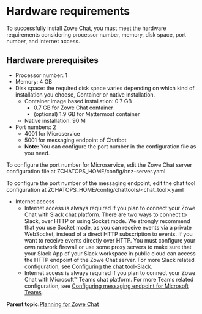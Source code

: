 # Hardware requirements

To successfully install Zowe Chat, you must meet the hardware requirements considering processor number, memory, disk space, port number, and internet access.

## Hardware prerequisites

-   Processor number: 1
-   Memory: 4 GB
-   Disk space: the required disk space varies depending on which kind of installation you choose, Container or native installation.
    -   Container image based installation: 0.7 GB
        -   0.7 GB for Zowe Chat container
        -   \(optional\) 1.9 GB for Mattermost container
    -   Native installation: 90 M
-   Port numbers: 2
    -   4001 for Microservice
    -   5001 for messaging endpoint of Chatbot
    -   **Note:** You can configure the port number in the configuration file as you need.

To configure the port number for Microservice, edit the Zowe Chat server configuration file at ZCHATOPS\_HOME/config/bnz-server.yaml.

To configure the port number of the messaging endpoint, edit the chat tool configuration at ZCHATOPS\_HOME/config/chattools/<chat\_tool\>.yaml

-   Internet access
    -   Internet access is always required if you plan to connect your Zowe Chat with Slack chat platform. There are two ways to connect to Slack, over HTTP or using Socket mode. We strongly recommend that you use Socket mode, as you can receive events via a private WebSocket, instead of a direct HTTP subscription to events. If you want to receive events directly over HTTP. You must configure your own network firewall or use some proxy servers to make sure that your Slack App of your Slack workspace in public cloud can access the HTTP endpoint of the Zowe Chat server. For more Slack related configuration, see [Configuring the chat tool-Slack](configuring_the_chat_tool_slack.md).
    -   Internet access is always required if you plan to connect your Zowe Chat with Microsoft™ Teams chat platform. For more Teams related configuration, see [Configuring messaging endpoint for Microsoft Teams](chatops_prerequisite_endpoint_teams.md).

**Parent topic:**[Planning for Zowe Chat](chatops_prerequisite_requirement.md)

